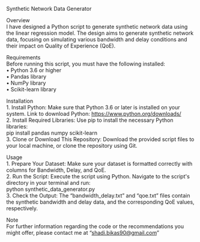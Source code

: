 Synthetic Network Data Generator

Overview        
I have designed a Python script to generate synthetic network data using the linear regression model. The design aims to generate synthetic network data, focusing on simulating various bandwidth and delay conditions and their impact on Quality of Experience (QoE).


Requirements        
Before running this script, you must have the following installed:        
    • Python 3.6 or higher        
    • Pandas library        
    • NumPy library        
    • Scikit-learn library        



Installation        
    1. Install Python: Make sure that Python 3.6 or later is installed on your system. Link to download Python: https://www.python.org/downloads/            
    2. Install Required Libraries: Use pip to install the necessary Python libraries:             
         pip install pandas numpy scikit-learn                 
    3. Clone or Download This Repository: Download the provided script files to your local machine, or clone the repository using Git.        



Usage        
    1. Prepare Your Dataset: Make sure your dataset is formatted correctly with columns for Bandwidth, Delay, and QoE.         
    2. Run the Script: Execute the script using Python. Navigate to the script's directory in your terminal and run:        
         python synthetic_data_generator.py        
    3. Check the Output: The “bandwidth_delay.txt” and “qoe.txt” files contain the synthetic bandwidth and delay data, and the corresponding QoE values, respectively.        



Note        
For further information regarding the code or the recommendations you might offer, please contact me at “shadi.bikas90@gmail.com”        
